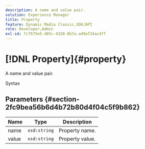 ```yaml
---
description: A name and value pair.
solution: Experience Manager
title: Property
feature: Dynamic Media Classic,SDK/API
role: Developer,Admin
exl-id: 7c7675e5-d85c-4320-8b7a-a49af24ac4ff
---
```

# [!DNL Property]{#property}

A name and value pair.

 Syntax 

## Parameters {#section-2fc9bea56b6d4b72b80d4f04c5f9b862}

|  Name  | Type  | Description  |
|---|---|---|
|  name  | `xsd:string`  | Property name.  |
|  value  | `xsd:string`  | Property value.  |
